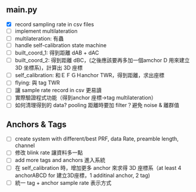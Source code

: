 ## main.py

* [X]  record sampling rate in csv files
* [ ]  implement multilateration
* [ ]  multilateration: 有蟲
* [ ]  handle self-calibration state machine
  * [ ]  built_coord_1: 得到距離 dAB + dAC
  * [ ]  built_coord_2: 得到距離 dBC，(之後應該要再多加一個amchor D 用來建立 3D 坐標系)，計算出 3D 座標
  * [ ]  self_calibration: 和ＥＦＧＨanchor TWR，得到距離，求出座標
  * [ ]  flying: 與 tag TWR
* [ ]  讓 sample rate record in csv 更易讀
* [ ]  實際驗證程式功能（得到anchor 座標->tag multilateration）
* [ ]  如何清理得到的 data? pooling 距離時要加 filter？避免 noise & 離群值

## Anchors & Tags

* [ ]  create system with different/best PRF, data Rate, preamble length, channel
* [ ]  修改 blink rate 讓資料多一點
* [ ]  add more tags and anchors 進入系統
* [ ]  在 self_calibration 時，增加更多 anchor 來求得 3D 座標系（at least 4 anchorABCD for 建立3D座標，1 additinal anchor, 2 tag)
* [ ]  統一 tag + anchor sample rate 表示方式

